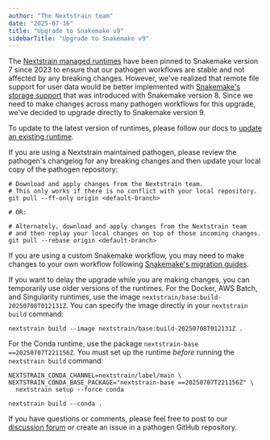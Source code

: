 ```yaml
---
author: "The Nextstrain team"
date: "2025-07-16"
title: "Upgrade to Snakemake v9"
sidebarTitle: "Upgrade to Snakemake v9"
---
```


The [Nextstrain managed runtimes][] have been pinned to Snakemake version 7 since
2023 to ensure that our pathogen workflows are stable and not affected by any
breaking changes. However, we've realized that remote file support for user data
would be better implemented with [Snakemake's storage support][] that was
introduced with Snakemake version 8. Since we need to make changes across many
pathogen workflows for this upgrade, we've decided to upgrade directly to
Snakemake version 9.

To update to the latest version of runtimes, please follow our docs to [update an existing runtime][].

If you are using a Nextstrain maintained pathogen, please review the pathogen's
changelog for any breaking changes and then update your local copy of the pathogen
repository:

```
# Download and apply changes from the Nextstrain team.
# This only works if there is no conflict with your local repository.
git pull --ff-only origin <default-branch>

# OR:

# Alternately, download and apply changes from the Nextstrain team
# and then replay your local changes on top of those incoming changes.
git pull --rebase origin <default-branch>
```

If you are using a custom Snakemake workflow, you may need to make changes to
your own workflow following [Snakemake's migration guides][].

If you want to delay the upgrade while you are making changes, you can temporarily
use older versions of the runtimes. For the Docker, AWS Batch, and Singularity
runtimes, use the image `nextstrain/base:build-20250708T012131Z`. You can specify
the image directly in your `nextstrain build` command:

```
nextstrain build --image nextstrain/base:build-20250708T012131Z .
```

For the Conda runtime, use the package `nextstrain-base ==20250707T221156Z`.
You must set up the runtime _before_ running the `nextstrain build` command:

```
NEXTSTRAIN_CONDA_CHANNEL=nextstrain/label/main \
NEXTSTRAIN_CONDA_BASE_PACKAGE="nextstrain-base ==20250707T221156Z" \
  nextstrain setup --force conda

nextstrain build --conda .
```

If you have questions or comments, please feel free to post to our [discussion forum][]
or create an issue in a pathogen GitHub repository.

[Nextstrain managed runtimes]: https://docs.nextstrain.org/projects/cli/page/runtimes
[Snakemake's storage support]: https://snakemake.readthedocs.io/page/snakefiles/storage.html
[update an existing runtime]: https://docs.nextstrain.org/page/guides/manage-installation.html#update-an-existing-installation
[Snakemake's migration guides]: https://snakemake.readthedocs.io/page/getting_started/migration.html
[discussion forum]: https://discussion.nextstrain.org
